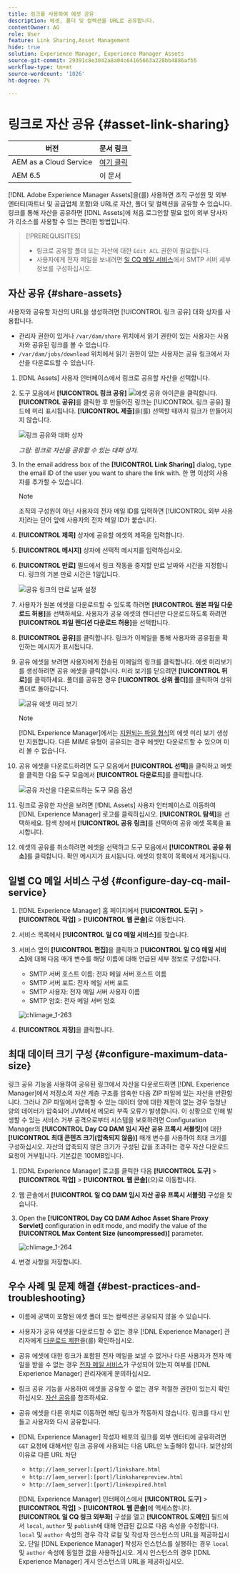 ```yaml
---
title: 링크를 사용하여 에셋 공유
description: 에셋, 폴더 및 컬렉션을 URL로 공유합니다.
contentOwner: AG
role: User
feature: Link Sharing,Asset Management
hide: true
solution: Experience Manager, Experience Manager Assets
source-git-commit: 29391c8e3042a8a04c64165663a228bb4886afb5
workflow-type: tm+mt
source-wordcount: '1026'
ht-degree: 7%

---
```


# 링크로 자산 공유 {#asset-link-sharing}

| 버전 | 문서 링크 |
| -------- | ---------------------------- |
| AEM as a Cloud Service | [여기 클릭](https://experienceleague.adobe.com/docs/experience-manager-cloud-service/content/assets/manage/share-assets.html?lang=en) |
| AEM 6.5 | 이 문서 |

[!DNL Adobe Experience Manager Assets]을(를) 사용하면 조직 구성원 및 외부 엔터티(파트너 및 공급업체 포함)와 URL로 자산, 폴더 및 컬렉션을 공유할 수 있습니다. 링크를 통해 자산을 공유하면 [!DNL Assets]에 처음 로그인할 필요 없이 외부 당사자가 리소스를 사용할 수 있는 편리한 방법입니다.

>[!PREREQUISITES]
>
>* 링크로 공유할 폴더 또는 자산에 대한 `Edit ACL` 권한이 필요합니다.
>* 사용자에게 전자 메일을 보내려면 [일 CQ 메일 서비스](#configmailservice)에서 SMTP 서버 세부 정보를 구성하십시오.

## 자산 공유 {#share-assets}

사용자와 공유할 자산의 URL을 생성하려면 [!UICONTROL 링크 공유] 대화 상자를 사용합니다.

* 관리자 권한이 있거나 `/var/dam/share` 위치에서 읽기 권한이 있는 사용자는 사용자와 공유된 링크를 볼 수 있습니다.
* `/var/dam/jobs/download` 위치에서 읽기 권한이 있는 사용자는 공유 링크에서 자산을 다운로드할 수 있습니다.

1. [!DNL Assets] 사용자 인터페이스에서 링크로 공유할 자산을 선택합니다.

1. 도구 모음에서 **[!UICONTROL 링크 공유]** ![에셋 공유 아이콘](assets/do-not-localize/assets_share.png)을 클릭합니다. **[!UICONTROL 공유]**&#x200B;를 클릭한 후 만들어진 링크는 [!UICONTROL 링크 공유] 필드에 미리 표시됩니다. **[!UICONTROL 제출]**&#x200B;을(를) 선택할 때까지 링크가 만들어지지 않습니다.

   ![링크 공유와 대화 상자](assets/share-assets-as-link.png)

   *그림: 링크로 자산을 공유할 수 있는 대화 상자.*

1. In the email address box of the **[!UICONTROL Link Sharing]** dialog, type the email ID of the user you want to share the link with. 한 명 이상의 사용자를 추가할 수 있습니다.

   >[!NOTE]
   >
   >조직의 구성원이 아닌 사용자의 전자 메일 ID를 입력하면 [!UICONTROL 외부 사용자]라는 단어 앞에 사용자의 전자 메일 ID가 붙습니다.

1. **[!UICONTROL 제목]** 상자에 공유할 에셋의 제목을 입력합니다.

1. **[!UICONTROL 메시지]** 상자에 선택적 메시지를 입력하십시오.

1. **[!UICONTROL 만료]** 필드에서 링크 작동을 중지할 만료 날짜와 시간을 지정합니다. 링크의 기본 만료 시간은 1일입니다.

   ![공유 링크의 만료 날짜 설정](assets/Set-shared-link-expiration.png)

1. 사용자가 원본 에셋을 다운로드할 수 있도록 하려면 **[!UICONTROL 원본 파일 다운로드 허용]**&#x200B;을 선택하세요. 사용자가 공유 에셋의 렌디션만 다운로드하도록 하려면 **[!UICONTROL 파일 렌디션 다운로드 허용]**&#x200B;을 선택합니다.

1. **[!UICONTROL 공유]**&#x200B;를 클릭합니다. 링크가 이메일을 통해 사용자와 공유됨을 확인하는 메시지가 표시됩니다.

1. 공유 에셋을 보려면 사용자에게 전송된 이메일의 링크를 클릭합니다. 에셋 미리보기를 생성하려면 공유 에셋을 클릭합니다. 미리 보기를 닫으려면 **[!UICONTROL 뒤로]**&#x200B;를 클릭하세요. 폴더를 공유한 경우 **[!UICONTROL 상위 폴더]**&#x200B;를 클릭하여 상위 폴더로 돌아갑니다.

   ![공유 에셋 미리 보기](assets/chlimage_1-546.png)

   >[!NOTE]
   >
   >[!DNL Experience Manager]에서는 [지원되는 파일 형식](/help/assets/assets-formats.md)의 에셋 미리 보기 생성만 지원합니다. 다른 MIME 유형이 공유되는 경우 에셋만 다운로드할 수 있으며 미리 볼 수 없습니다.

1. 공유 에셋을 다운로드하려면 도구 모음에서 **[!UICONTROL 선택]**&#x200B;을 클릭하고 에셋을 클릭한 다음 도구 모음에서 **[!UICONTROL 다운로드]**&#x200B;를 클릭합니다.

   ![공유 자산을 다운로드하는 도구 모음 옵션](assets/chlimage_1-547.png)

1. 링크로 공유한 자산을 보려면 [!DNL Assets] 사용자 인터페이스로 이동하여 [!DNL Experience Manager] 로고를 클릭하십시오. **[!UICONTROL 탐색]**&#x200B;을 선택하세요. 탐색 창에서 **[!UICONTROL 공유 링크]**&#x200B;를 선택하여 공유 에셋 목록을 표시합니다.

1. 에셋의 공유를 취소하려면 에셋을 선택하고 도구 모음에서 **[!UICONTROL 공유 취소]**&#x200B;를 클릭합니다. 확인 메시지가 표시됩니다. 에셋의 항목이 목록에서 제거됩니다.

## 일별 CQ 메일 서비스 구성 {#configure-day-cq-mail-service}

1. [!DNL Experience Manager] 홈 페이지에서 **[!UICONTROL 도구]** > **[!UICONTROL 작업]** > **[!UICONTROL 웹 콘솔]**&#x200B;로 이동합니다.
1. 서비스 목록에서 **[!UICONTROL 일 CQ 메일 서비스]**&#x200B;를 찾습니다.
1. 서비스 옆의 **[!UICONTROL 편집]**&#x200B;을 클릭하고 **[!UICONTROL 일 CQ 메일 서비스]**&#x200B;에 대해 다음 매개 변수를 해당 이름에 대해 언급된 세부 정보로 구성합니다.

   * SMTP 서버 호스트 이름: 전자 메일 서버 호스트 이름
   * SMTP 서버 포트: 전자 메일 서버 포트
   * SMTP 사용자: 전자 메일 서버 사용자 이름
   * SMTP 암호: 전자 메일 서버 암호

   ![chlimage_1-263](assets/chlimage_1-548.png)

1. **[!UICONTROL 저장]**&#x200B;을 클릭합니다.

## 최대 데이터 크기 구성 {#configure-maximum-data-size}

링크 공유 기능을 사용하여 공유된 링크에서 자산을 다운로드하면 [!DNL Experience Manager]에서 저장소의 자산 계층 구조를 압축한 다음 ZIP 파일에 있는 자산을 반환합니다. 그러나 ZIP 파일에서 압축할 수 있는 데이터 양에 대한 제한이 없는 경우 엄청난 양의 데이터가 압축되어 JVM에서 메모리 부족 오류가 발생합니다. 이 상황으로 인해 발생할 수 있는 서비스 거부 공격으로부터 시스템을 보호하려면 Configuration Manager의 **[!UICONTROL Day CQ DAM 임시 자산 공유 프록시 서블릿]**&#x200B;에 대한 **[!UICONTROL 최대 콘텐츠 크기(압축되지 않음)]** 매개 변수를 사용하여 최대 크기를 구성하십시오. 자산의 압축되지 않은 크기가 구성된 값을 초과하는 경우 자산 다운로드 요청이 거부됩니다. 기본값은 100MB입니다.

1. [!DNL Experience Manager] 로고를 클릭한 다음 **[!UICONTROL 도구]** > **[!UICONTROL 작업]** > **[!UICONTROL 웹 콘솔]**(으)로 이동합니다.
1. 웹 콘솔에서 **[!UICONTROL 일 CQ DAM 임시 자산 공유 프록시 서블릿]** 구성을 찾습니다.
1. Open the **[!UICONTROL Day CQ DAM Adhoc Asset Share Proxy Servlet]** configuration in edit mode, and modify the value of the **[!UICONTROL Max Content Size (uncompressed)]** parameter.

   ![chlimage_1-264](assets/chlimage_1-549.png)

1. 변경 사항을 저장합니다.

## 우수 사례 및 문제 해결 {#best-practices-and-troubleshooting}

* 이름에 공백이 포함된 에셋 폴더 또는 컬렉션은 공유되지 않을 수 있습니다.
* 사용자가 공유 에셋을 다운로드할 수 없는 경우 [!DNL Experience Manager] 관리자에게 [다운로드 제한](#configure-maximum-data-size)을(를) 확인하십시오.
* 공유 에셋에 대한 링크가 포함된 전자 메일을 보낼 수 없거나 다른 사용자가 전자 메일을 받을 수 없는 경우 [전자 메일 서비스](#configure-day-cq-mail-service)가 구성되어 있는지 여부를 [!DNL Experience Manager] 관리자에게 문의하십시오.
* 링크 공유 기능을 사용하여 에셋을 공유할 수 없는 경우 적절한 권한이 있는지 확인하십시오. [자산 공유](#share-assets)를 참조하세요.
* 공유 에셋을 다른 위치로 이동하면 해당 링크가 작동하지 않습니다. 링크를 다시 만들고 사용자와 다시 공유합니다.

* [!DNL Experience Manager] 작성자 배포의 링크를 외부 엔터티에 공유하려면 `GET` 요청에 대해서만 링크 공유에 사용되는 다음 URL만 노출해야 합니다. 보안상의 이유로 다른 URL 차단

   * `http://[aem_server]:[port]/linkshare.html`
   * `http://[aem_server]:[port]/linksharepreview.html`
   * `http://[aem_server]:[port]/linkexpired.html`

  [!DNL Experience Manager] 인터페이스에서 **[!UICONTROL 도구]** > **[!UICONTROL 작업]** > **[!UICONTROL 웹 콘솔]**&#x200B;에 액세스합니다. **[!UICONTROL 일 CQ 링크 외부화]** 구성을 열고 **[!UICONTROL 도메인]** 필드에서 `local`, `author` 및 `publish`에 대해 언급된 값으로 다음 속성을 수정합니다. `local` 및 `author` 속성의 경우 각각 로컬 및 작성자 인스턴스의 URL을 제공하십시오. 단일 [!DNL Experience Manager] 작성자 인스턴스를 실행하는 경우 `local` 및 `author` 속성에 동일한 값을 사용하십시오. 게시 인스턴스의 경우 [!DNL Experience Manager] 게시 인스턴스의 URL을 제공하십시오.
